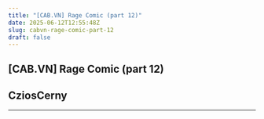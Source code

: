 ```yaml
---
title: "[CAB.VN] Rage Comic (part 12)"
date: 2025-06-12T12:55:48Z
slug: cabvn-rage-comic-part-12
draft: false
---
```


## [CAB.VN] Rage Comic (part 12)

## CziosCerny

************************************************************************************************************************************************************************************************************************************************************************************